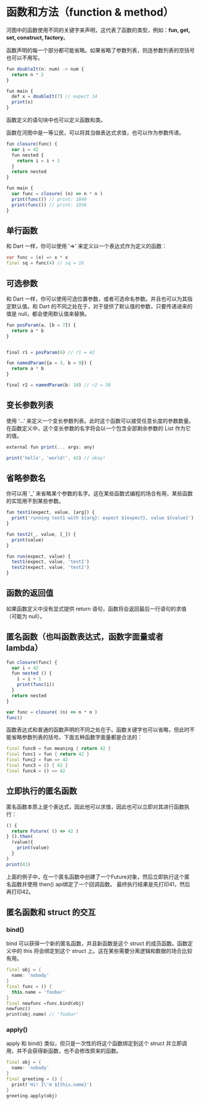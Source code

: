# 函数和方法（function & method）

河图中的函数使用不同的关键字来声明，这代表了函数的类型，例如：**fun, get, set, construct, factory**。

函数声明的每一个部分都可能省略。如果省略了参数列表，则连参数列表的空括号也可以不用写。

```typescript
fun doubleIt(n: num) -> num {
  return n * 2
}

fun main {
  def x = doubleIt(7) // expect 14
  print(x)
}
```

函数定义的语句块中也可以定义函数和类。

函数在河图中是一等公民，可以将其当做表达式求值，也可以作为参数传递。

```typescript
fun closure(func) {
  var i = 42
  fun nested {
    return i = i + 1
  }
  return nested
}

fun main {
  var func = closure( (n) => n * n )
  print(func()) // print: 1849
  print(func()) // print: 1936
}
```

## 单行函数

和 Dart 一样，你可以使用 '=>' 来定义以一个表达式作为定义的函数：

```dart
var func = (x) => x * x
final sq = func(4) // sq = 16
```

## 可选参数

和 Dart 一样，你可以使用可选位置参数，或者可选命名参数。并且也可以为其指定默认值。和 Dart 的不同之处在于，对于提供了默认值的参数，只要传递进来的值是 null，都会使用默认值来替换。

```javascript
fun posParam(a, [b = 7]) {
  return a * b
}


final r1 = posParam(6) // r1 = 42

fun namedParam({a = 3, b = 9}) {
  return a * b
}

final r2 = namedParam(b: 10) // r2 = 30
```

## 变长参数列表

使用 '...' 来定义一个变长参数列表。此时这个函数可以接受任意长度的参数数量。在函数定义中，这个变长参数的名字将会以一个包含全部剩余参数的 List 作为它的值。

```javascript
external fun print(... args: any)

print('hello', 'world!', 42) // okay!
```

## 省略参数名

你可以用 '\_' 来省略某个参数的名字。这在某些函数式编程的场合有用，某些函数的实现用不到某些参数。

```javascript
fun test1(expect, value, [arg]) {
  print('running test1 with ${arg}: expect ${expect}, value ${value}')
}

fun test2(_, value, [_]) {
  print(value)
}

fun run(expect, value) {
  test1(expect, value, 'test1')
  test2(expect, value, 'test2')
}
```

## 函数的返回值

如果函数定义中没有显式提供 return 语句，函数将会返回最后一行语句的求值（可能为 null）。

## 匿名函数（也叫函数表达式，函数字面量或者 lambda）

```javascript
fun closure(func) {
  var i = 42
  fun nested () {
    i = i + 1
    print(func(i))
  }
  return nested
}

var func = closure( (n) => n * n )
func()
```

函数表达式和普通的函数声明的不同之处在于。函数关键字也可以省略，但此时不能省略参数列表的括号。下面五种函数字面量都是合法的：

```dart
final func0 = fun meaning { return 42 }
final func1 = fun { return 42 }
final func2 = fun => 42
final func3 = () { 42 }
final func4 = () => 42
```

## 立即执行的匿名函数

匿名函数本质上是个表达式，因此他可以求值，因此也可以立即对其进行函数执行：

```javascript
() {
  return Future( () => 42 )
} ().then(
  (value){
    print(value)
  }
)
print(41)
```

上面的例子中，在一个匿名函数中创建了一个Future对象，然后立即执行这个匿名函数并使用 then() api绑定了一个回调函数。
最终执行结果是先打印41，然后再打印42。

## 匿名函数和 struct 的交互

### bind()

bind 可以获得一个新的匿名函数，并且新函数是这个 struct 的成员函数。函数定义中的 this 将会绑定到这个 struct 上。这在某些需要分离逻辑和数据的场合比较有用。

```dart
final obj = {
  name: 'nobody'
}
final func = () {
  this.name = 'foobar'
}
final newfunc =func.bind(obj)
newfunc()
print(obj.name) // 'foobar'
```

### apply()

apply 和 bind() 类似，但只是一次性的将这个函数绑定到这个 struct 并立即调用，并不会获得新函数，也不会修改原来的函数。

```dart
final obj = {
  name: 'nobody'
}
final greeting = () {
  print('Hi! I\'m ${this.name}')
}
greeting.apply(obj)
```
